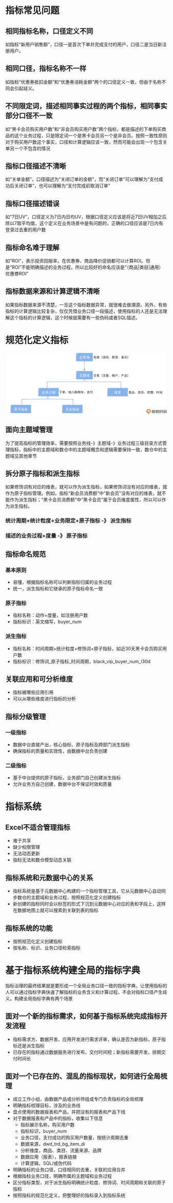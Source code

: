 # 指标常见问题
## 相同指标名称，口径定义不同
如指标“新用户销售额”，口径一是首次下单并完成支付的用户，口径二是当日新注册用户。
## 相同口径，指标名称不一样
如指标“优惠券抵扣金额”和“优惠券消耗金额”两个的口径定义一致，但由于名称不同会引起歧义。
## 不同限定词，描述相同事实过程的两个指标，相同事实部分口径不一致
如“黑卡会员购买用户数”和“非会员购买用户数”两个指标，都是描述的下单购买商品的这个业务过程，只是限定词一个是黑卡会员另一个是非会员。按照一致性原则对于购买用户数这个事实，口径和计算逻辑应该一致，然而可能会出现一个包含关单另一个不包含的情况
## 指标口径描述不清晰
如“关单金额”，口径描述为“关闭订单的金额”，而“关闭订单”可以理解为“支付成功后关闭订单”，也可以理解为“支付完成前取消订单”
## 指标口径描述错误
如“7日UV”，口径定义为7日内日均UV，根据口径定义应该是将近7日UV相加之后除以7取平均值，这个定义在业务场景中是有问题的，正确的口径应该是7日内有登录过去重的用户数
## 指标命名难于理解
如“ROI”，表示投资回报率，在优惠券、商品降价促销都可以计算ROI。但是“ROI”不能明确描述的业务过程，所以比较好的命名应该是“（商品|类目|通用）优惠劵ROI”
## 指标数据来源和计算逻辑不清晰
如果指标数据来源不清楚，一旦这个指标数据异常，就很难去做溯源。另外，有些指标的计算逻辑比较复杂，仅仅凭借业务口径一段描述，使用指标的人还是无法理解这个指标的计算逻辑，这个时候就需要有一些伪码或者SQL描述。

# 规范化定义指标
![规范化定义指标](规范化定义指标.webp "规范化定义指标")
## 面向主题域管理
为了提高指标的管理效率，需要按照业务线-》主题域-》业务过程三级目录方式管理指标，指标中的主题域和数仓中的主题域概念和逻辑需要保持一致，数仓中的主题域见其他章节
## 拆分原子指标和派生指标
如果修饰词有对应的维表，就可以作为派生指标，如果修饰词没有对应的维表，就作为原子指标管理。例如，指标“新会员消费额”中“新会员”没有对应的维表，就不能作为派生指标；“黑卡会员消费额”中“黑卡会员”属于会员维度属性，所以可以作为派生指标。
### 统计周期+统计粒度+业务限定+原子指标 -》 派生指标
### 描述的业务过程+度量 -》 原子指标
## 指标命名规范
### 基本原则
* 易懂，根据指标名称可以判断指标归属的业务过程
* 统一，派生指标和它继承的原子指标命名一致
### 原子指标
* 指标名称：动作+度量，如注册用户数
* 指标标识：英文缩写，buyer_num
### 派生指标
* 指标名称：时间周期+统计粒度+修饰词+原子指标，如近30天黑卡会员购买用户数
* 指标标识：修饰词_原子指标_时间周期，black_vip_buyer_num_l30d
## 关联应用和可分析维度
* 指标被哪些应用引用
* 可以从哪些维度进行指标的分析
## 指标分级管理
### 一级指标
* 数据中台直接产出，核心指标、原子指标及跨部门派生指标
* 确保指标的质量和实效性，由数据中台负责创建
### 二级指标
* 基于中台提供的原子指标，业务部门自己创建派生指标
* 允许业务方自己创建，数据中台不保证时效和质量

# 指标系统
## Excel不适合管理指标
* 难于共享
* 缺少权限管理
* 无法动态更新
* 指标无法和数仓模型动态关联
## 指标系统和元数据中心的关系
* 指标系统是基于元数据中心构建的一个指标管理工具，它从元数据中心自动同步数仓的主题域和业务过程，按照规范化定义创建指标
* 新创建的指标同时会以标签的形式下沉到元数据中心对应的表和字段上，这样在数据地图上就可以搜索到关联到表的指标
## 指标系统的功能
* 按照规范化定义创建指标
* 按名称、标识、业务口径检索指标
# 基于指标系统构建全局的指标字典
指标治理的最终结果就是要形成一个全局业务口径一致的指标字典，让使用指标的人可以通过指标字典快速了解指标的业务含义和计算过程，不会对指标口径产生歧义。构建全局指标字典有两个场景
## 面对一个新的指标需求，如何基于指标系统完成指标开发流程
* 指标需求方、数据开发、应用开发进行需求评审，确认是否为新指标，原子指标还是派生指标
* 已存在的指标通过数据服务进行发布，交付时间短；新指标需要开发，排期交付时间长
## 面对一个已存在的、混乱的指标现状，如何进行全局梳理
* 成立工作小组，由数据产品或分析师组成专门负责指标的全局梳理
* 明确指标梳理目标，涉及的业务线
* 盘点使用的数据报表和产品，并把没有的报表和产品下线
* 对于数据报表和产品中的指标，收集以下信息
  * 指标展示名称，购买用户数
  * 指标标识，buyer_num
  * 业务口径，支付成功的购买用户数量，按统计周期去重
  * 数据来源，dwd_trd_bg_item_di
  * 分析维度，商品、类目、流量来源、品牌
  * 数据应用（报表），报表链接
  * 计算逻辑，SQL/或伪代码
* 明确指标的业务口径，口径相同的去重，关联的应用合并
* 根据指标业务口径，明确所属的主题域和业务过程
* 区分指标类型，对于派生指标明确统计粒度、修饰词、时间周期和关联的原子指标
* 按照指标的规范化定义，把整理好的指标录入到指标系统
